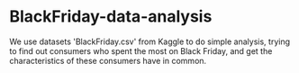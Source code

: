 # BlackFriday-data-analysis

We use datasets 'BlackFriday.csv' from Kaggle to do simple analysis, trying to find out consumers who spent the most on Black Friday, and
get the characteristics of these consumers have in common.
